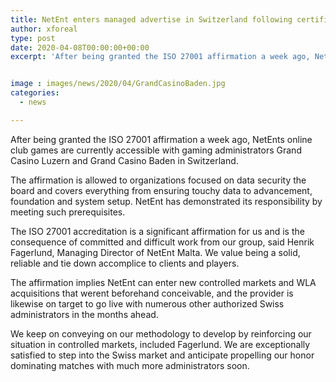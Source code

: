 ```yaml
---
title: NetEnt enters managed advertise in Switzerland following certification
author: xforeal 
type: post
date: 2020-04-08T00:00:00+00:00
excerpt: 'After being granted the ISO 27001 affirmation a week ago, NetEnts online club games are currently accessible with gaming administrators Grand Casino Luzern and Grand Casino Baden in Switzerland '


image : images/news/2020/04/GrandCasinoBaden.jpg
categories:
  - news

---
```

After being granted the ISO 27001 affirmation a week ago, NetEnts online club games are currently accessible with gaming administrators Grand Casino Luzern and Grand Casino Baden in Switzerland. 

The affirmation is allowed to organizations focused on data security the board and covers everything from ensuring touchy data to advancement, foundation and system setup. NetEnt has demonstrated its responsibility by meeting such prerequisites. 

The ISO 27001 accreditation is a significant affirmation for us and is the consequence of committed and difficult work from our group, said Henrik Fagerlund, Managing Director of NetEnt Malta. We value being a solid, reliable and tie down accomplice to clients and players. 

The affirmation implies NetEnt can enter new controlled markets and WLA acquisitions that werent beforehand conceivable, and the provider is likewise on target to go live with numerous other authorized Swiss administrators in the months ahead. 

We keep on conveying on our methodology to develop by reinforcing our situation in controlled markets, included Fagerlund. We are exceptionally satisfied to step into the Swiss market and anticipate propelling our honor dominating matches with much more administrators soon.